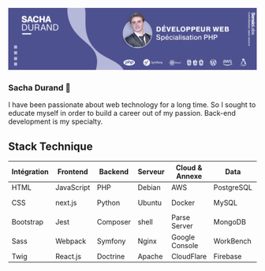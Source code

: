 ![Cover](https://github.com/DurandSacha/DurandSacha/blob/main/img/LinkedinCoverSachaDurand.png)

### Sacha Durand 👋

I have been passionate about web technology for a long time. So I sought to educate myself in order to build a career out of my passion. Back-end development is my specialty.


## Stack Technique  
  
|Intégration  |Frontend  |Backend  |Serveur  |Cloud & Annexe  |Data          |Déploiement   |CMS          |
|--           |--        |--       |--       |--              |--            |--            |--           |
|HTML         |JavaScript|PHP      |Debian   |AWS             |PostgreSQL    |Heroku        |Wordpress    |
|CSS          |next.js   |Python   |Ubuntu   |Docker          |MySQL         |Github Actions|Shopify      |
|Bootstrap    |Jest      |Composer |shell    |Parse Server    |MongoDB       |Déploiement   |Dolibarr ERP |
|Sass         |Webpack   |Symfony  |Nginx    |Google Console  |WorkBench     |GitlabCI      |             |
|Twig         |React.js  |Doctrine |Apache   |CloudFlare      |Firebase      |Ansible       |             |


<!--
**DurandSacha/DurandSacha** is a ✨ _special_ ✨ repository because its `README.md` (this file) appears on your GitHub profile.



- 🔭 I’m currently working on private project, and open-source softwares
- 🌱 I’m currently learning python ( flask ) and .NET
- 💬 Ask me about PHP, symfony
<!--
- 👯 I’m looking to collaborate on ...
- 🤔 I’m looking for help with ...
- 📫 How to reach me: ...
- 😄 Pronouns: ...
- ⚡ Fun fact: ...
-->
